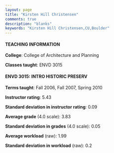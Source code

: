 ```yaml
---
layout: page
title: "Kirsten Hill Christensen" 
comments: true
description: "blanks"
keywords: "Kirsten Hill Christensen,CU,Boulder"
---
```

<head>
<script src="https://ajax.googleapis.com/ajax/libs/jquery/2.1.3/jquery.min.js"></script>
<script src="https://dl.dropboxusercontent.com/s/pc42nxpaw1ea4o9/highcharts.js?dl=0"></script>
<!-- <script src="../assets/js/highcharts.js"></script> -->
<style type="text/css">@font-face {
	font-family: "Bebas Neue";
	src: url(https://www.filehosting.org/file/details/544349/BebasNeue Regular.otf) format("opentype");
	}
	h1.Bebas { 
		font-family: "Bebas Neue", Verdana, Tahoma;
	}
</style>
</head>
	   
#### TEACHING INFORMATION

**College**: College of Architecture and Planning

**Classes taught**: ENVD 3015

#### ENVD 3015: INTRO HISTORIC PRESERV

**Terms taught**: Fall 2006, Fall 2007, Spring 2010

**Instructor rating**: 5.43

**Standard deviation in instructor rating**: 0.09

**Average grade** (4.0 scale): 3.83

**Standard deviation in grades** (4.0 scale): 0.05

**Average workload** (raw): 1.99

**Standard deviation in workload** (raw): 0.2


